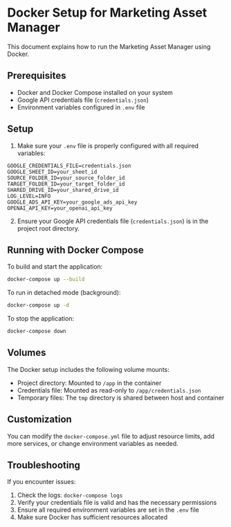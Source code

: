 # Docker Setup for Marketing Asset Manager

This document explains how to run the Marketing Asset Manager using Docker.

## Prerequisites

- Docker and Docker Compose installed on your system
- Google API credentials file (`credentials.json`)
- Environment variables configured in `.env` file

## Setup

1. Make sure your `.env` file is properly configured with all required variables:

```
GOOGLE_CREDENTIALS_FILE=credentials.json
GOOGLE_SHEET_ID=your_sheet_id
SOURCE_FOLDER_ID=your_source_folder_id
TARGET_FOLDER_ID=your_target_folder_id
SHARED_DRIVE_ID=your_shared_drive_id
LOG_LEVEL=INFO
GOOGLE_ADS_API_KEY=your_google_ads_api_key
OPENAI_API_KEY=your_openai_api_key
```

2. Ensure your Google API credentials file (`credentials.json`) is in the project root directory.

## Running with Docker Compose

To build and start the application:

```bash
docker-compose up --build
```

To run in detached mode (background):

```bash
docker-compose up -d
```

To stop the application:

```bash
docker-compose down
```

## Volumes

The Docker setup includes the following volume mounts:

- Project directory: Mounted to `/app` in the container
- Credentials file: Mounted as read-only to `/app/credentials.json`
- Temporary files: The `tmp` directory is shared between host and container

## Customization

You can modify the `docker-compose.yml` file to adjust resource limits, add more services, or change environment variables as needed.

## Troubleshooting

If you encounter issues:

1. Check the logs: `docker-compose logs`
2. Verify your credentials file is valid and has the necessary permissions
3. Ensure all required environment variables are set in the `.env` file
4. Make sure Docker has sufficient resources allocated
